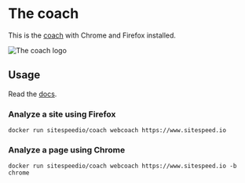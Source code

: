 # The coach

This is the [coach](https://github.com/sitespeedio/coach) with Chrome and Firefox installed.

![The coach logo](https://github.com/sitespeedio/coach/raw/master/img/coach.png)

## Usage
Read the [docs](https://github.com/sitespeedio/coach).

### Analyze a site using Firefox
```
docker run sitespeedio/coach webcoach https://www.sitespeed.io
```

### Analyze a page using Chrome
```
docker run sitespeedio/coach webcoach https://www.sitespeed.io -b chrome
```
